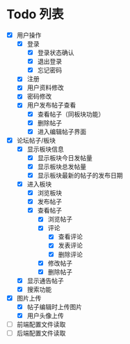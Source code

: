 # Todo 列表
- [x] 用户操作
  - [x] 登录
    - [x] 登录状态确认
    - [x] 退出登录
    - [x] 忘记密码
  - [x] 注册
  - [x] 用户资料修改
  - [x] 密码修改
  - [x] 用户发布帖子查看
    - [x] 查看帖子（同板块功能）
    - [x] 删除帖子
    - [x] 进入编辑帖子界面

- [x] 论坛帖子/板块
  - [x] 显示板块信息
    - [x] 显示板块今日发帖量
    - [x] 显示板块总发帖量
    - [x] 显示板块最新的帖子的发布日期
  - [x] 进入板块
    - [x] 浏览板块
    - [x] 发布帖子
    - [x] 查看帖子
      - [x] 浏览帖子
      - [x] 评论
        - [x] 查看评论
        - [x] 发表评论
        - [x] 删除评论
      - [x] 修改帖子
      - [x] 删除帖子
  - [x] 显示通告帖子
  - [x] 搜索功能

- [x] 图片上传
  - [x] 帖子编辑时上传图片
  - [x] 用户头像上传

- [ ] 前端配置文件读取
- [ ] 后端配置文件读取